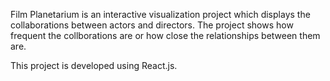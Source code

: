 Film Planetarium is an interactive visualization project which displays the collaborations between actors and directors. The project shows how frequent the collborations are or how close the relationships between them are. 

This project is developed using React.js.